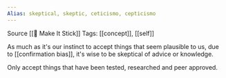 ```yaml
---
Alias: skeptical, skeptic, ceticismo, cepticismo
---
```


Source [[📕 Make It Stick]]
Tags: [[concept]], [[self]]

As much as it's our instinct to accept things that seem plausible to us, due to [[confirmation bias]], it's wise to be skeptical of advice or knowledge.

Only accept things that have been tested, researched and peer approved.